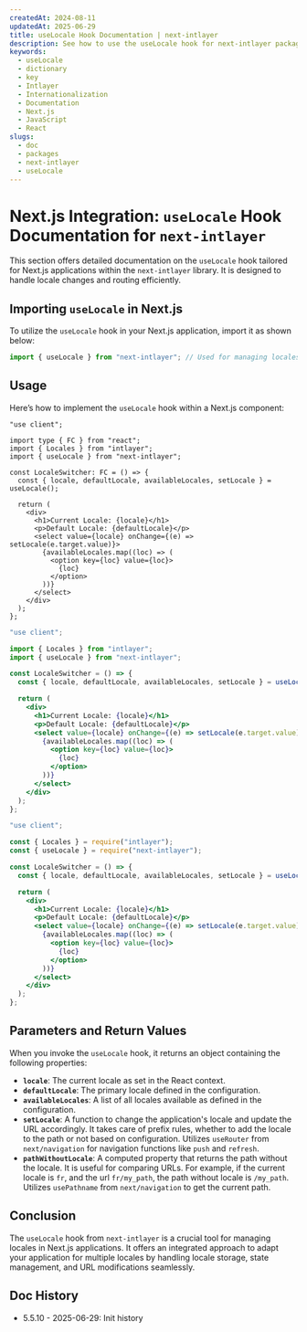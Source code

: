 ```yaml
---
createdAt: 2024-08-11
updatedAt: 2025-06-29
title: useLocale Hook Documentation | next-intlayer
description: See how to use the useLocale hook for next-intlayer package
keywords:
  - useLocale
  - dictionary
  - key
  - Intlayer
  - Internationalization
  - Documentation
  - Next.js
  - JavaScript
  - React
slugs:
  - doc
  - packages
  - next-intlayer
  - useLocale
---
```


# Next.js Integration: `useLocale` Hook Documentation for `next-intlayer`

This section offers detailed documentation on the `useLocale` hook tailored for Next.js applications within the `next-intlayer` library. It is designed to handle locale changes and routing efficiently.

## Importing `useLocale` in Next.js

To utilize the `useLocale` hook in your Next.js application, import it as shown below:

```javascript
import { useLocale } from "next-intlayer"; // Used for managing locales and routing in Next.js
```

## Usage

Here’s how to implement the `useLocale` hook within a Next.js component:

```tsx fileName="src/components/LocaleSwitcher.tsx" codeFormat="typescript"
"use client";

import type { FC } from "react";
import { Locales } from "intlayer";
import { useLocale } from "next-intlayer";

const LocaleSwitcher: FC = () => {
  const { locale, defaultLocale, availableLocales, setLocale } = useLocale();

  return (
    <div>
      <h1>Current Locale: {locale}</h1>
      <p>Default Locale: {defaultLocale}</p>
      <select value={locale} onChange={(e) => setLocale(e.target.value)}>
        {availableLocales.map((loc) => (
          <option key={loc} value={loc}>
            {loc}
          </option>
        ))}
      </select>
    </div>
  );
};
```

```jsx fileName="src/components/LocaleSwitcher.mjx" codeFormat="esm"
"use client";

import { Locales } from "intlayer";
import { useLocale } from "next-intlayer";

const LocaleSwitcher = () => {
  const { locale, defaultLocale, availableLocales, setLocale } = useLocale();

  return (
    <div>
      <h1>Current Locale: {locale}</h1>
      <p>Default Locale: {defaultLocale}</p>
      <select value={locale} onChange={(e) => setLocale(e.target.value)}>
        {availableLocales.map((loc) => (
          <option key={loc} value={loc}>
            {loc}
          </option>
        ))}
      </select>
    </div>
  );
};
```

```jsx fileName="src/components/LocaleSwitcher.csx" codeFormat="commonjs"
"use client";

const { Locales } = require("intlayer");
const { useLocale } = require("next-intlayer");

const LocaleSwitcher = () => {
  const { locale, defaultLocale, availableLocales, setLocale } = useLocale();

  return (
    <div>
      <h1>Current Locale: {locale}</h1>
      <p>Default Locale: {defaultLocale}</p>
      <select value={locale} onChange={(e) => setLocale(e.target.value)}>
        {availableLocales.map((loc) => (
          <option key={loc} value={loc}>
            {loc}
          </option>
        ))}
      </select>
    </div>
  );
};
```

## Parameters and Return Values

When you invoke the `useLocale` hook, it returns an object containing the following properties:

- **`locale`**: The current locale as set in the React context.
- **`defaultLocale`**: The primary locale defined in the configuration.
- **`availableLocales`**: A list of all locales available as defined in the configuration.
- **`setLocale`**: A function to change the application's locale and update the URL accordingly. It takes care of prefix rules, whether to add the locale to the path or not based on configuration. Utilizes `useRouter` from `next/navigation` for navigation functions like `push` and `refresh`.
- **`pathWithoutLocale`**: A computed property that returns the path without the locale. It is useful for comparing URLs. For example, if the current locale is `fr`, and the url `fr/my_path`, the path without locale is `/my_path`. Utilizes `usePathname` from `next/navigation` to get the current path.

## Conclusion

The `useLocale` hook from `next-intlayer` is a crucial tool for managing locales in Next.js applications. It offers an integrated approach to adapt your application for multiple locales by handling locale storage, state management, and URL modifications seamlessly.

## Doc History

- 5.5.10 - 2025-06-29: Init history
